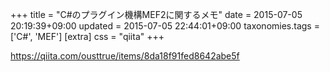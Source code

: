+++
title = "C#のプラグイン機構MEF2に関するメモ"
date = 2015-07-05 20:19:39+09:00
updated = 2015-07-05 22:44:01+09:00
taxonomies.tags = ['C#', 'MEF']
[extra]
css = "qiita"
+++

<https://qiita.com/ousttrue/items/8da18f91fed8642abe5f>

